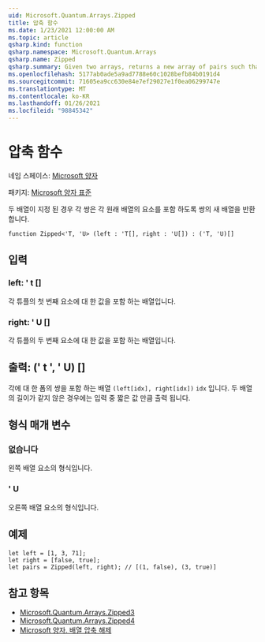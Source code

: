 ```yaml
---
uid: Microsoft.Quantum.Arrays.Zipped
title: 압축 함수
ms.date: 1/23/2021 12:00:00 AM
ms.topic: article
qsharp.kind: function
qsharp.namespace: Microsoft.Quantum.Arrays
qsharp.name: Zipped
qsharp.summary: Given two arrays, returns a new array of pairs such that each pair contains an element from each original array.
ms.openlocfilehash: 5177ab0ade5a9ad7788e60c1028befb84b0191d4
ms.sourcegitcommit: 71605ea9cc630e84e7ef29027e1f0ea06299747e
ms.translationtype: MT
ms.contentlocale: ko-KR
ms.lasthandoff: 01/26/2021
ms.locfileid: "98845342"
---
```

# <a name="zipped-function"></a>압축 함수

네임 스페이스: [Microsoft 양자](xref:Microsoft.Quantum.Arrays)

패키지: [Microsoft 양자 표준](https://nuget.org/packages/Microsoft.Quantum.Standard)


두 배열이 지정 된 경우 각 쌍은 각 원래 배열의 요소를 포함 하도록 쌍의 새 배열을 반환 합니다.

```qsharp
function Zipped<'T, 'U> (left : 'T[], right : 'U[]) : ('T, 'U)[]
```


## <a name="input"></a>입력

### <a name="left--t"></a>left: ' t []

각 튜플의 첫 번째 요소에 대 한 값을 포함 하는 배열입니다.


### <a name="right--u"></a>right: ' U []

각 튜플의 두 번째 요소에 대 한 값을 포함 하는 배열입니다.



## <a name="output--tu"></a>출력: (' t ', ' U) []

각에 대 한 폼의 쌍을 포함 하는 배열 `(left[idx], right[idx])` `idx` 입니다. 두 배열의 길이가 같지 않은 경우에는 입력 중 짧은 값 만큼 출력 됩니다.

## <a name="type-parameters"></a>형식 매개 변수

### <a name="t"></a>없습니다

왼쪽 배열 요소의 형식입니다.
### <a name="u"></a>' U

오른쪽 배열 요소의 형식입니다.

## <a name="example"></a>예제

```qsharp
let left = [1, 3, 71];
let right = [false, true];
let pairs = Zipped(left, right); // [(1, false), (3, true)]
```

## <a name="see-also"></a>참고 항목

- [Microsoft.Quantum.Arrays.Zipped3](xref:Microsoft.Quantum.Arrays.Zipped3)
- [Microsoft.Quantum.Arrays.Zipped4](xref:Microsoft.Quantum.Arrays.Zipped4)
- [Microsoft 양자. 배열 압축 해제](xref:Microsoft.Quantum.Arrays.Unzipped)